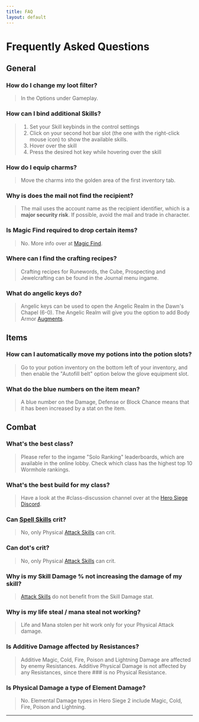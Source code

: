 ```yaml
---
title: FAQ
layout: default
---
```


# Frequently Asked Questions
## General
### How do I change my loot filter?
> In the Options under Gameplay.

### How can I bind additional Skills?
> 1. Set your Skill keybinds in the control settings
> 1. Click on your second hot bar slot (the one with the right-click mouse icon) to show the available skills.
> 1. Hover over the skill
> 1. Press the desired hot key while hovering over the skill

### How do I equip charms?
> Move the charms into the golden area of the first inventory tab.

### Why is does the mail not find the recipient?
> The mail uses the account name as the recipient identifier, which is a **major security risk**. If possible, avoid the mail and trade in character.

### Is Magic Find required to drop certain items?
> No. More info over at [Magic Find].

### Where can I find the crafting recipes?
> Crafting recipes for Runewords, the Cube, Prospecting and Jewelcrafting can be found in the Journal menu ingame.

### What do angelic keys do?
> Angelic keys can be used to open the Angelic Realm in the Dawn's Chapel (6-0). The Angelic Realm will give you the option to add Body Armor [Augments](https://docs.google.com/spreadsheets/d/1QWjl6lITbMkjptYPIRwnIVUs7JQkqfEqAILlCgp1zAM/edit#gid=700219462).

## Items
### How can I automatically move my potions into the potion slots?
> Go to your potion inventory on the bottom left of your inventory, and then enable the "Autofill belt" option below the glove equipment slot.

### What do the blue numbers on the item mean?
> A blue number on the Damage, Defense or Block Chance means that it has been increased by a stat on the item.

## Combat
### What's the best class?
> Please refer to the ingame "Solo Ranking" leaderboards, which are available in the online lobby. Check which class has the highest top 10 Wormhole rankings.

### What's the best build for my class?
> Have a look at the #class-discussion channel over at the [Hero Siege Discord](https://discord.com/invite/herosiegeofficial).

### Can [Spell Skills] crit? 
> No, only Physical [Attack Skills] can crit.

### Can dot's crit? 
> No, only Physical [Attack Skills] can crit.

### Why is my Skill Damage % not increasing the damage of my skill?
> [Attack Skills] do not benefit from the Skill Damage stat.

### Why is my life steal / mana steal not working?
> Life and Mana stolen per hit work only for your Physical Attack damage.

### Is Additive Damage affected by Resistances?
> Additive Magic, Cold, Fire, Poison and Lightning Damage are affected by enemy Resistances. Additive Physical Damage is not affected by any Resistances, since there ### is no Physical Resistance.

### Is Physical Damage a type of Element Damage?
> No. Elemental Damage types in Hero Siege 2 include Magic, Cold, Fire, Poison and Lightning.

----

[Attack Skills]: ./guides/damage_for_beginners.html#attack-skill
[Spell Skills]: ./guides/damage_for_beginners.html#spell-skill
[Magic Find]: ./mechanics/stats.html#magic-find
